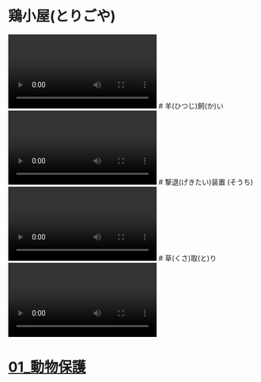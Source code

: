 # 鶏小屋(とりごや)
<video controls>
  <source src="01_ニワトリ.mp4" type="video/mp4" />
</video>
# 羊(ひつじ)飼(か)い
<video controls>
  <source src="02_ヒツジ.mp4" type="video/mp4" />
</video>
# 撃退(げきたい)装置 (そうち)
<video controls>
  <source src="03_ワイヤー.mp4" type="video/mp4" />
</video>
# 草(くさ)取(と)り
<video controls>
  <source src="04_草刈り.mp4" type="video/mp4" />
</video>

# [01_動物保護](../video01)